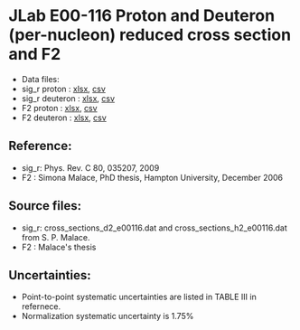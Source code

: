 # JLab E00-116 Proton and Deuteron (per-nucleon) reduced cross section and F2

* Data files: 
 * sig_r    proton   : [xlsx](../data/JAM/10003.xlsx), [csv](../data/JAM/csv/10003.csv)   
 * sig_r    deuteron : [xlsx](../data/JAM/10004.xlsx), [csv](../data/JAM/csv/10004.csv)   
 * F2       proton   : [xlsx](../data/JAM/10001.xlsx), [csv](../data/JAM/csv/10001.csv)   
 * F2       deuteron : [xlsx](../data/JAM/10002.xlsx), [csv](../data/JAM/csv/10002.csv)  

## Reference: 
* sig_r: Phys. Rev. C 80, 035207, 2009 
* F2   : Simona Malace, PhD thesis, Hampton University, December 2006

## Source files:
* sig_r: cross_sections_d2_e00116.dat and cross_sections_h2_e00116.dat from S. P. Malace.
* F2   : Malace's thesis

## Uncertainties:
* Point-to-point systematic uncertainties are listed in TABLE III in refernece.
* Normalization systematic uncertainty is 1.75%


